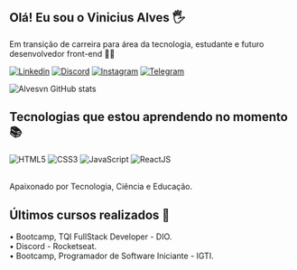 ## Olá! Eu sou o Vinicius Alves 🖐️

Em transição de carreira para área da tecnologia, estudante e futuro desenvolvedor front-end 👨‍💻

[![Linkedin](https://img.shields.io/badge/LinkedIn-0077B5?style=for-the-badge&logo=linkedin&logoColor=white)](https://www.linkedin.com/in/asvinicius/)
[![Discord](https://img.shields.io/badge/Discord-7289DA?style=for-the-badge&logo=discord&logoColor=white)]()
[![Instagram](https://img.shields.io/badge/Instagram-E4405F?style=for-the-badge&logo=instagram&logoColor=white)](https://www.instagram.com/alvezvini/)
[![Telegram](https://img.shields.io/badge/Telegram-2CA5E0?style=for-the-badge&logo=telegram&logoColor=white)](https://t.me/alvezvini)

![ Alvesvn GitHub stats](https://github-readme-stats.vercel.app/api?username=alvesvn&show_icons=true&theme=dracula)

## Tecnologias que estou aprendendo no momento 📚
<div style="display: inline_block">
  <img align="center" alt="HTML5" src="https://img.shields.io/badge/HTML5-E34F26?style=for-the-badge&logo=html5&logoColor=white" /> 
  <img align="center" alt="CSS3" src="https://img.shields.io/badge/CSS3-1572B6?style=for-the-badge&logo=css3&logoColor=white" /> 
  <img align="center" alt="JavaScript" src="https://img.shields.io/badge/JavaScript-F7DF1E?style=for-the-badge&logo=javascript&logoColor=black" /> 
  <img align="center" alt="ReactJS" src="https://img.shields.io/badge/React-20232A?style=for-the-badge&logo=react&logoColor=61DAFB" /> 
</div>
</br>

Apaixonado por Tecnologia, Ciência e Educação.

## Últimos cursos realizados  🚀
<div>
  • Bootcamp, TQI FullStack Developer - DIO. </br>
  • Discord - Rocketseat. </br>
  • Bootcamp, Programador de Software Iniciante - IGTI.
</div>
